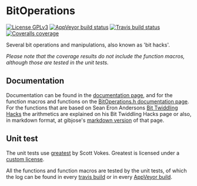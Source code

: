 # BitOperations
[![License GPLv3][badge-license]][license]
[![AppVeyor build status][badge-appveyor]][appveyor]
[![Travis build status][badge-travis]][travis]
[![Coveralls coverage][badge-coveralls]][coveralls]

Several bit operations and manipulations, also known as 'bit hacks'.  

*Please note that the coverage results do not include the function macros, although those are tested in the unit tests.*

## Documentation
Documentation can be found in the [documentation page](http://vidavidorra.github.io/BitOperations/html/index.html), and for the function macros and functions on the [BitOperations.h documentation page](http://vidavidorra.github.io/BitOperations/html/BitOperations_8h.html).  
For the functions that are based on Sean Eron Andersons [Bit Twiddling Hacks](https://graphics.stanford.edu/~seander/bithacks.html) the arithmetics are explained on his Bit Twiddling Hacks page or also, in markdown format, at gibjose's [markdown version](https://github.com/gibsjose/BitHacks/blob/master/BitHacks.md) of that page.

## Unit test
The unit tests use [greatest](https://github.com/silentbicycle/greatest/) by Scott Vokes. Greatest is licensed under a [custom license](https://github.com/silentbicycle/greatest/blob/master/LICENSE).  

All the functions and function macros are tested by the unit tests, of which the log can be found in every [travis build](https://travis-ci.org/vidavidorra/BitOperations#L169-L243) or in every [AppVeyor build](https://ci.appveyor.com/project/vidavidorra/bitoperations/build/artifacts).


[badge-license]:            https://img.shields.io/badge/license-GPLv3-blue.svg
[license]:                  https://github.com/vidavidorra/BitOperations/blob/master/LICENSE
[badge-appveyor]:           https://ci.appveyor.com/api/projects/status/730ef5s733aaoyyp?svg=true
[appveyor]:                 https://ci.appveyor.com/project/vidavidorra/bitoperations
[badge-travis]:             https://travis-ci.org/vidavidorra/BitOperations.svg
[travis]:                   https://travis-ci.org/vidavidorra/BitOperations
[badge-coveralls]:          https://coveralls.io/repos/vidavidorra/BitOperations/badge.svg?branch=master&service=github
[coveralls]:                https://coveralls.io/github/vidavidorra/BitOperations?branch=master
